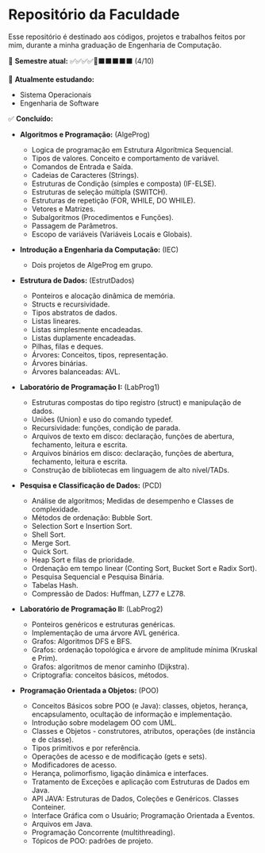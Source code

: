 # Repositório da Faculdade
 Esse repositório é destinado aos códigos, projetos e trabalhos feitos por mim, durante a minha graduação de Engenharia de Computação.

 📅 **Semestre atual:** ✅✅✅✅🔄⬛⬛⬛⬛⬛ (4/10)

 🔄 **Atualmente estudando:**
* Sistema Operacionais
* Engenharia de Software
   
 ✅ **Concluído:**
* **Algoritmos e Programação:** (AlgeProg)
  * Logica de programação em Estrutura Algorítmica Sequencial.
  * Tipos de valores. Conceito e comportamento de variável.
  * Comandos de Entrada e Saída.
  * Cadeias de Caracteres (Strings).
  * Estruturas de Condição (simples e composta) (IF-ELSE).
  * Estruturas de seleção múltipla (SWITCH).
  * Estruturas de repetição (FOR, WHILE, DO WHILE).
  * Vetores e Matrizes.
  * Subalgoritmos (Procedimentos e Funções).
  * Passagem de Parâmetros.
  * Escopo de variáveis (Variáveis Locais e Globais).

* **Introdução a Engenharia da Computação:** (IEC)
  * Dois projetos de AlgeProg em grupo.

* **Estrutura de Dados:** (EstrutDados)
  * Ponteiros e alocação dinâmica de memória.
  * Structs e recursividade.
  * Tipos abstratos de dados.
  * Listas lineares.
  * Listas simplesmente encadeadas.
  * Listas duplamente encadeadas.
  * Pilhas, filas e deques.
  * Árvores: Conceitos, tipos, representação.
  * Árvores binárias.
  * Árvores balanceadas: AVL.

* **Laboratório de Programação I:** (LabProg1)
  * Estruturas compostas do tipo registro (struct) e manipulação de dados.
  * Uniões (Union) e uso do comando typedef.
  * Recursividade: funções, condição de parada.
  * Arquivos de texto em disco: declaração, funções de abertura, fechamento, leitura e escrita.
  * Arquivos binários em disco: declaração, funções de abertura, fechamento, leitura e escrita.
  * Construção de bibliotecas em linguagem de alto nível/TADs.
  
* **Pesquisa e Classificação de Dados:** (PCD)
  * Análise de algoritmos; Medidas de desempenho e Classes de complexidade.
  * Métodos de ordenação: Bubble Sort.
  * Selection Sort e Insertion Sort.
  * Shell Sort.
  * Merge Sort.
  * Quick Sort.
  * Heap Sort e filas de prioridade.
  * Ordenação em tempo linear (Conting Sort, Bucket Sort e Radix Sort).
  * Pesquisa Sequencial e Pesquisa Binária.
  * Tabelas Hash.
  * Compressão de Dados: Huffman, LZ77 e LZ78.
  
  
* **Laboratório de Programação II:** (LabProg2)
  * Ponteiros genéricos e estruturas genéricas.
  * Implementação de uma árvore AVL genérica.
  * Grafos: Algoritmos DFS e BFS.
  * Grafos: ordenação topológica e árvore de amplitude mínima (Kruskal e Prim).
  * Grafos: algoritmos de menor caminho (Dijkstra).
  * Criptografia: conceitos básicos, métodos.

* **Programação Orientada a Objetos:** (POO)
  * Conceitos Básicos sobre POO (e Java): classes, objetos, herança, encapsulamento, ocultação de informação e implementação.
  * Introdução sobre modelagem OO com UML.
  * Classes e Objetos - construtores, atributos, operações (de instância e de classe). 
  * Tipos primitivos e por referência.
  * Operações de acesso e de modificação (gets e sets). 
  * Modificadores de acesso.
  * Herança, polimorfismo, ligação dinâmica e interfaces.
  * Tratamento de Exceções e aplicação com Estruturas de Dados em Java.
  * API JAVA: Estruturas de Dados, Coleções e Genéricos. Classes Conteiner.
  * Interface Gráfica com o Usuário; Programação Orientada a Eventos.
  * Arquivos em Java.
  * Programação Concorrente (multithreading).
  * Tópicos de POO: padrões de projeto.
  
